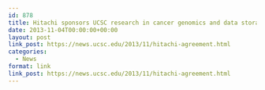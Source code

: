 ```yaml
---
id: 878
title: Hitachi sponsors UCSC research in cancer genomics and data storage.
date: 2013-11-04T00:00:00+00:00
layout: post
link_post: https://news.ucsc.edu/2013/11/hitachi-agreement.html
categories:
  - News
format: link
link_post: https://news.ucsc.edu/2013/11/hitachi-agreement.html
---
```

